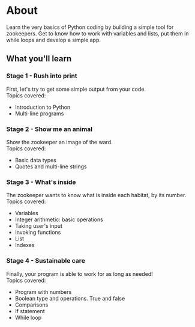 # About
Learn the very basics of Python coding by building a simple tool for zookeepers. Get to know how to work with variables and lists, put them in while loops and develop a simple app.

## What you'll learn

### Stage 1 - Rush into print
First, let's try to get some simple output from your code.  
Topics covered:
- Introduction to Python
- Multi-line programs

### Stage 2 - Show me an animal
Show the zookeeper an image of the ward.  
Topics covered:
- Basic data types
- Quotes and multi-line strings

### Stage 3 - What's inside
The zookeeper wants to know what is inside each habitat, by its number.  
Topics covered:
- Variables
- Integer arithmetic: basic operations
- Taking user's input
- Invoking functions
- List
- Indexes

### Stage 4 - Sustainable care
Finally, your program is able to work for as long as needed!  
Topics covered:
- Program with numbers
- Boolean type and operations. True and false
- Comparisons
- If statement
- While loop
